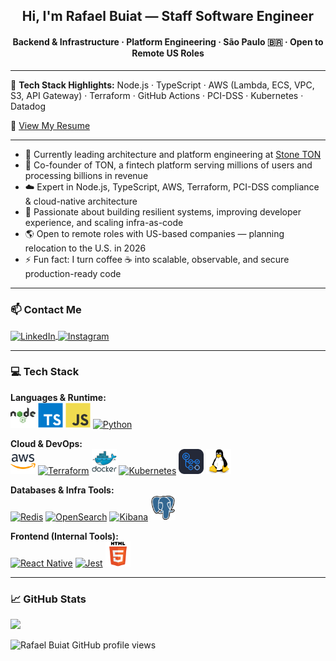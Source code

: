<h2 align="center">Hi, I'm Rafael Buiat — Staff Software Engineer</h2>
<h4 align="center">Backend & Infrastructure · Platform Engineering · São Paulo 🇧🇷 · Open to Remote US Roles</h4>

---

💼 **Tech Stack Highlights:** Node.js · TypeScript · AWS (Lambda, ECS, VPC, S3, API Gateway) · Terraform · GitHub Actions · PCI-DSS · Kubernetes · Datadog

📄 [View My Resume](https://docs.google.com/document/d/1IwtxKz9mjaKqAO5s9OYYSQuYhmHWnxTh/view)

---

- 🔭 Currently leading architecture and platform engineering at [Stone TON](https://www.ton.com.br/)
- 💼 Co-founder of TON, a fintech platform serving millions of users and processing billions in revenue
- ☁️ Expert in Node.js, TypeScript, AWS, Terraform, PCI-DSS compliance & cloud-native architecture
- 🧠 Passionate about building resilient systems, improving developer experience, and scaling infra-as-code
- 🌎 Open to remote roles with US-based companies — planning relocation to the U.S. in 2026
- ⚡ Fun fact: I turn coffee ☕ into scalable, observable, and secure production-ready code

---

<h3 align="left">📫 Contact Me</h3>
<p align="left">
  <a href="https://www.linkedin.com/in/rafabuiat/" target="blank">
    <img align="center" src="https://raw.githubusercontent.com/rahuldkjain/github-profile-readme-generator/master/src/images/icons/Social/linked-in-alt.svg" alt="LinkedIn" height="30" width="40" />
  </a>
  <a href="https://www.instagram.com/rafa_buiat" target="blank">
    <img align="center" src="https://raw.githubusercontent.com/rahuldkjain/github-profile-readme-generator/master/src/images/icons/Social/instagram.svg" alt="Instagram" height="30" width="40" />
  </a>
</p>

---

<h3 align="left">💻 Tech Stack</h3>

**Languages & Runtime:**  
<a href="https://nodejs.org" target="_blank"><img src="https://raw.githubusercontent.com/devicons/devicon/master/icons/nodejs/nodejs-original-wordmark.svg" alt="Node.js" width="40" height="40"/></a>
<a href="https://www.typescriptlang.org/" target="_blank"><img src="https://raw.githubusercontent.com/devicons/devicon/master/icons/typescript/typescript-original.svg" alt="TypeScript" width="40" height="40"/></a>
<a href="https://developer.mozilla.org/en-US/docs/Web/JavaScript" target="_blank"><img src="https://raw.githubusercontent.com/devicons/devicon/master/icons/javascript/javascript-original.svg" alt="JavaScript" width="40" height="40"/></a>
<a href="https://www.python.org/" target="_blank"><img src="https://s3.dualstack.us-east-2.amazonaws.com/pythondotorg-assets/media/files/python-logo-only.svg" alt="Python" width="30" height="40"/></a>

**Cloud & DevOps:**  
<a href="https://aws.amazon.com" target="_blank"><img src="https://raw.githubusercontent.com/devicons/devicon/master/icons/amazonwebservices/amazonwebservices-original-wordmark.svg" alt="AWS" width="40" height="40"/></a>
<a href="https://www.terraform.io/" target="_blank"><img src="https://www.svgrepo.com/show/354447/terraform-icon.svg" alt="Terraform" width="40" height="40"/></a>
<a href="https://www.docker.com/" target="_blank"><img src="https://raw.githubusercontent.com/devicons/devicon/master/icons/docker/docker-original-wordmark.svg" alt="Docker" width="40" height="40"/></a>
<a href="https://kubernetes.io" target="_blank"><img src="https://www.vectorlogo.zone/logos/kubernetes/kubernetes-icon.svg" alt="Kubernetes" width="40" height="40"/></a>
<a href="https://github.com/features/actions" target="_blank"><img src="https://raw.githubusercontent.com/jpb06/jpb06/master/icons/GithubActions-Dark.svg" alt="GitHub Actions" width="40" height="40"/></a>
<a href="https://www.linux.org/" target="_blank"><img src="https://raw.githubusercontent.com/devicons/devicon/master/icons/linux/linux-original.svg" alt="Linux" width="40" height="40"/></a>

**Databases & Infra Tools:**  
<a href="https://redis.io/" target="_blank"><img src="https://cdn.worldvectorlogo.com/logos/redis.svg" alt="Redis" width="40" height="40"/></a>
<a href="https://aws.amazon.com/opensearch/" target="_blank"><img src="https://opensearch.org/assets/brand/SVG/Mark/opensearch_mark_default.svg" alt="OpenSearch" width="40" height="40"/></a>
<a href="https://www.elastic.co/kibana" target="_blank"><img src="https://www.vectorlogo.zone/logos/elasticco_kibana/elasticco_kibana-icon.svg" alt="Kibana" width="40" height="40"/></a>
<a href="https://www.postgresql.org/" target="_blank"><img src="https://raw.githubusercontent.com/devicons/devicon/master/icons/postgresql/postgresql-original.svg" alt="PostgreSQL" width="40" height="40"/></a>

**Frontend (Internal Tools):**  
<a href="https://reactnative.dev/" target="_blank"><img src="https://reactnative.dev/img/header_logo.svg" alt="React Native" width="40" height="40"/></a>
<a href="https://jestjs.io" target="_blank"><img src="https://www.vectorlogo.zone/logos/jestjsio/jestjsio-icon.svg" alt="Jest" width="40" height="40"/></a>
<a href="https://www.w3.org/html/" target="_blank"><img src="https://raw.githubusercontent.com/devicons/devicon/master/icons/html5/html5-original-wordmark.svg" alt="HTML5" width="40" height="40"/></a>

---

<h3 align="left">📈 GitHub Stats</h3>
<p align="left">
  <img src="https://github-readme-stats-rho-two-11.vercel.app/api?username=Rabuiat&show_icons=true&theme=radical&count_private=true&rank_icon=github" />
</p>

<p align="left">
  <img src="https://komarev.com/ghpvc/?username=rabuiat&style=for-the-badge&color=CE1A5C&labelColor=000000&abbreviated=true" alt="Rafael Buiat GitHub profile views" />
</p>
